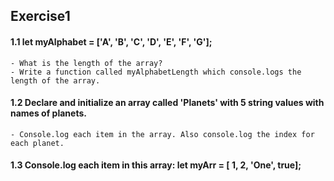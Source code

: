 ## Exercise1

#### 1.1 let myAlphabet = ['A', 'B', 'C', 'D', 'E', 'F', 'G'];
    - What is the length of the array?
    - Write a function called myAlphabetLength which console.logs the length of the array.

#### 1.2 Declare and initialize an array called 'Planets' with 5 string values with names of planets. 
    - Console.log each item in the array. Also console.log the index for each planet.


#### 1.3 Console.log each item in this array: let myArr = [ 1, 2, 'One', true];
   		



